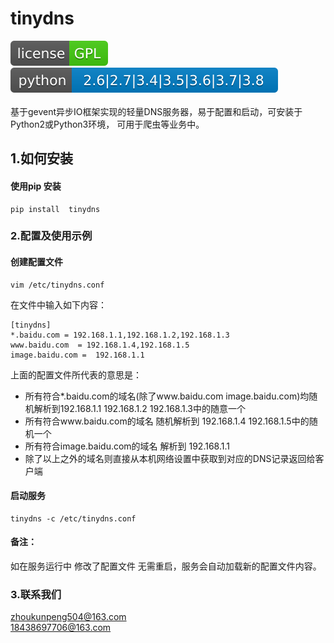 # tinydns
![瘦小的圆角矩形](./docs/svgs/license-GPL-brightgreen.svg)
![瘦小的圆角矩形](./docs/svgs/python-2.6%7C2.7%7C3.4%7C3.5%7C3.6%7C3.7%7C3.8-blue.svg)
<br/><br/>
基于gevent异步IO框架实现的轻量DNS服务器，易于配置和启动，可安装于Python2或Python3环境， 可用于爬虫等业务中。



## 1.如何安装


#### 使用pip 安装
```commandline
pip install  tinydns
```


### 2.配置及使用示例

#### 创建配置文件
```commandline
vim /etc/tinydns.conf

```
在文件中输入如下内容：
```commandline
[tinydns]
*.baidu.com = 192.168.1.1,192.168.1.2,192.168.1.3
www.baidu.com  = 192.168.1.4,192.168.1.5
image.baidu.com =  192.168.1.1
```
上面的配置文件所代表的意思是：
 - 所有符合*.baidu.com的域名(除了www.baidu.com image.baidu.com)均随机解析到192.168.1.1 192.168.1.2 192.168.1.3中的随意一个
 - 所有符合www.baidu.com的域名 随机解析到 192.168.1.4 192.168.1.5中的随机一个
 - 所有符合image.baidu.com的域名 解析到 192.168.1.1
 - 除了以上之外的域名则直接从本机网络设置中获取到对应的DNS记录返回给客户端

#### 启动服务
```shell script
tinydns -c /etc/tinydns.conf
```

#### 备注：
如在服务运行中 修改了配置文件 无需重启，服务会自动加载新的配置文件内容。

### 3.联系我们
 <zhoukunpeng504@163.com><br/>
 <18438697706@163.com>
